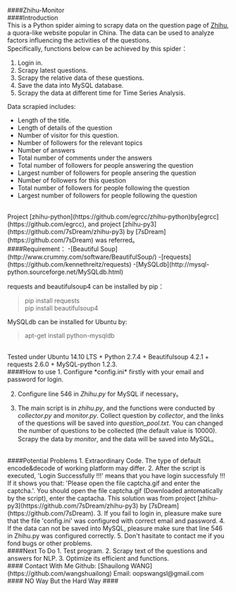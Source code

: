 ####Zhihu-Monitor
<br/>
####Introduction  
This is a Python spider aiming to scrapy data on the question page of [Zhihu](http://www.zhihu.com/), a quora-like website popular in China.
The data can be used to analyze factors influencing the activities of the questions.
<br/>
Specifically, functions below can be achieved by this spider：
1. Login in.  
2. Scrapy latest questions.  
3. Scrapy the relative data of these questions.  
4. Save the data into MySQL database.  
5. Scrapy the data at different time for Time Series Analysis.  

Data scrapied includes:  
- Length of the title.
- Length of details of the question  
- Number of visitor for this question.
- Number of followers for the relevant topics 
- Number of answers
- Total number of comments under the answers
- Total number of followers for people answering the question
- Largest number of followers for people ansering the question 
- Number of followers for this question
- Total number of followers for people following the question
- Largest number of followers for people following the question

<br/>
Project [zhihu-python](https://github.com/egrcc/zhihu-python)by[egrcc](https://github.com/egrcc), and project [zhihu-py3](https://github.com/7sDream/zhihu-py3) by [7sDream](https://github.com/7sDream) was referred。

<br/>
####Requirement：  
-[Beautiful Soup](http://www.crummy.com/software/BeautifulSoup/)    
-[requests](https://github.com/kennethreitz/requests)  
-[MySQLdb](http://mysql-python.sourceforge.net/MySQLdb.html)  
  
requests and beautifulsoup4 can be installed by pip：  

> pip install requests    
> pip install beautifulsoup4    

MySQLdb can be installed for Ubuntu by:

>apt-get install python-mysqldb
 
<br/>
Tested under Ubuntu 14.10 LTS + Python 2.7.4 + Beautifulsoup 4.2.1 + requests 2.6.0 + MySQL-python 1.2.3.

<br/>
####How to use 
1. Configure *config.ini* firstly with your email and password for login.

2. Configure line 546 in *Zhihu.py* for MySQL if necessary。

3. The main script is in *zhihu.py*, and the functions were conducted by *collector.py* and *monitor.py*. Collect question by *collector*, and the links of the questions will be saved into *question_pool.txt*. You can changed the number of questions to be collected (the default value is 10000).
Scrapy the data by *monitor*, and the data will be saved into MySQL。  

<br/>
####Potential Problems  
1. Extraordinary Code. The type of default encode&decode of working platform may differ.  
2. After the script is executed, 'Login Successfully !!!' means that you have login successfuly !!!  
If it shows you that: 'Please open the file captcha.gif and enter the captcha.'. You should open the file captcha.gif (Downloaded antomatically by the script), enter the captacha. This solution was from project [zhihu-py3](https://github.com/7sDream/zhihu-py3) by [7sDream](https://github.com/7sDream).    
3. If you fail to login in, pleasure make sure that the file 'config.ini' was configured with correct email and password.  
4. If the data can not be saved into MySQL, pleasure make sure that line 546 in Zhihu.py was configured correctly.  
5. Don't hasitate to contact me if you fond bugs or other problems.  

<br/>
####Next To Do
1. Test program.  
2. Scrapy text of the questions and answers for NLP.  
3. Optimize its efficient and functions.  

<br/>
#### Contact With Me  
Github: [Shauilong WANG](https://github.com/wangshuailong)  
Email: oopswangsl@gmail.com  

<br/>
#### NO Way But the Hard Way ####